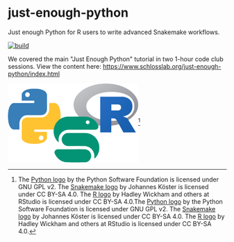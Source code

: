 # just-enough-python

Just enough Python for R users to write advanced Snakemake workflows.

[![build](https://github.com/SchlossLab/just-enough-python/actions/workflows/build.yml/badge.svg)](https://github.com/SchlossLab/just-enough-python/actions/workflows/build.yml)

We covered the main "Just Enough Python" tutorial in two 1-hour code club sessions. View the content here: <https://www.schlosslab.org/just-enough-python/index.html>


<img src="images/python-snakemake-r-logos-horiz.png" align="center" width="300px" alt="The Python, R, and Snakemake logos linked together.">[^1]

[^1]: The [Python logo](https://commons.wikimedia.org/wiki/File:Python-logo-notext.svg) by the Python Software Foundation is licensed under GNU GPL v2. The [Snakemake logo](https://commons.wikimedia.org/wiki/File:Snakemake_logo_dark.png) by Johannes Köster is  licensed under CC BY-SA 4.0. The [R logo](https://commons.wikimedia.org/wiki/File:R_logo.svg) by Hadley Wickham and others at RStudio is licensed under CC BY-SA 4.0.The [Python logo](https://commons.wikimedia.org/wiki/File:Python-logo-notext.svg) by the Python Software Foundation is licensed under GNU GPL v2. The [Snakemake logo](https://commons.wikimedia.org/wiki/File:Snakemake_logo_dark.png) by Johannes Köster is  licensed under CC BY-SA 4.0. The [R logo](https://commons.wikimedia.org/wiki/File:R_logo.svg) by Hadley Wickham and others at RStudio is licensed under CC BY-SA 4.0.
